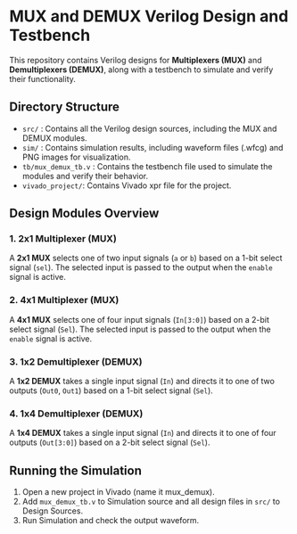 # MUX and DEMUX Verilog Design and Testbench

This repository contains Verilog designs for **Multiplexers (MUX)** and **Demultiplexers (DEMUX)**, along with a testbench to simulate and verify their functionality.

## Directory Structure

- `src/` : Contains all the Verilog design sources, including the MUX and DEMUX modules.
- `sim/` : Contains simulation results, including waveform files (.wfcg) and PNG images for visualization.
- `tb/mux_demux_tb.v` : Contains the testbench file used to simulate the modules and verify their behavior.
- `vivado_project/`: Contains Vivado xpr file for the project.

## Design Modules Overview

### 1. **2x1 Multiplexer (MUX)**
A **2x1 MUX** selects one of two input signals (`a` or `b`) based on a 1-bit select signal (`sel`). The selected input is passed to the output when the `enable` signal is active.

### 2. **4x1 Multiplexer (MUX)**
A **4x1 MUX** selects one of four input signals (`In[3:0]`) based on a 2-bit select signal (`Sel`). The selected input is passed to the output when the `enable` signal is active.

### 3. **1x2 Demultiplexer (DEMUX)**
A **1x2 DEMUX** takes a single input signal (`In`) and directs it to one of two outputs (`Out0`, `Out1`) based on a 1-bit select signal (`Sel`).

### 4. **1x4 Demultiplexer (DEMUX)**
A **1x4 DEMUX** takes a single input signal (`In`) and directs it to one of four outputs (`Out[3:0]`) based on a 2-bit select signal (`Sel`).

## Running the Simulation
1. Open a new project in Vivado (name it mux_demux).
2. Add `mux_demux_tb.v` to Simulation source and all design files in `src/` to Design Sources.
3. Run Simulation and check the output waveform.
